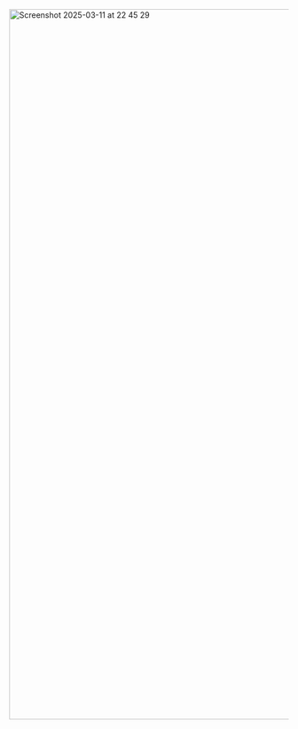 <img width="1280" alt="Screenshot 2025-03-11 at 22 45 29" src="https://github.com/user-attachments/assets/ef85bad6-68ce-41a1-a791-48fe75541fa2" />
